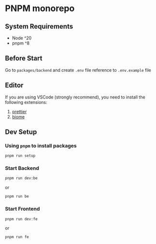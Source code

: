 # PNPM monorepo

## System Requirements

- Node ^20
- pnpm ^8

## Before Start

Go to `packages/backend` and create `.env` file reference to `.env.example` file

## Editor

If you are using VSCode (strongly recommend), you need to install the following extensions:

1. [prettier](https://marketplace.visualstudio.com/items?itemName=esbenp.prettier-vscode)
2. [biome](https://marketplace.visualstudio.com/items?itemName=biomejs.biome)

## Dev Setup

### Using `pnpm` to install packages

```sh
pnpm run setup
```

### Start Backend

```sh
pnpm run dev:be
```

or

```sh
pnpm run be
```

### Start Frontend

```sh
pnpm run dev:fe
```

or

```sh
pnpm run fe
```
